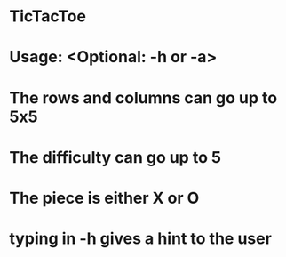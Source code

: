 # TicTacToe
# Usage: <rows> <columns> <difficulty> <piece> <Optional: -h or -a>
# The rows and columns can go up to 5x5 
# The difficulty can go up to 5
# The piece is either X or O
# typing in -h gives a hint to the user 
